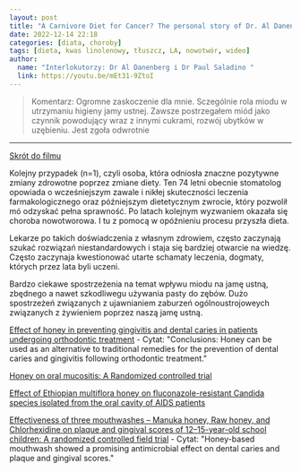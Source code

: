 ```yaml
---
layout: post
title: "A Carnivore Diet for Cancer? The personal story of Dr. Al Danenberg. "
date: 2022-12-14 22:18
categories: [diata, choroby]
tags: [dieta, kwas linolenowy, tłuszcz, LA, nowotwór, wideo]
author:
  name: "Interlokutorzy: Dr Al Danenberg i Dr Paul Saladino "
  link: https://youtu.be/mEt31-9ZtoI
---
```


> Komentarz:
> Ogromne zaskoczenie dla mnie. Sczególnie rola miodu w utrzymaniu higieny jamy ustnej. Zawsze postrzegałem miód jako czynnik powodujący wraz z innymi cukrami, rozwój ubytków w uzębieniu. Jest zgoła odwrotnie
> 
<hr>

[Skrót do filmu](https://youtu.be/mEt31-9ZtoI) 

Kolejny przypadek (n=1), czyli osoba, która odniosła znaczne pozytywne zmiany zdrowotne poprzez zmiane diety. Ten 74 letni obecnie stomatolog opowiada o wcześniejszym zawale i nikłej skuteczności leczenia farmakologicznego oraz późniejszym dietetycznym zwrocie, który pozwolił mó odzyskać pełna sprawność. Po latach kolejnym wyzwaniem okazała się choroba nowotworowa. I tu z pomocą w opóźnieniu procesu przyszła dieta.

Lekarze po takich doświadczenia z własnym zdrowiem, często zaczynają szukać rozwiązań niestandardowych i staja się bardziej otwarcie na wiedzę. Często zaczynaja kwestionować utarte schamaty leczenia, dogmaty, których przez lata byli uczeni.

Bardzo ciekawe spostrzeżenia na temat wpływu miodu na jamę ustną, zbędnego a nawet szkodliwegu używania pasty do zębów.
Dużo spostrzeżeń związanych z ujawnianiem zaburzeń ogólnoustrojoweych związanych z żywieniem poprzez naszą jamę ustną.

[Effect of honey in preventing gingivitis and dental caries in patients undergoing orthodontic treatment](https://pubmed.ncbi.nlm.nih.gov/25057231/) - Cytat: "Conclusions: Honey can be used as an alternative to traditional remedies for the prevention of dental caries and gingivitis following orthodontic treatment."

[Honey on oral mucositis: A Randomized controlled trial](https://pubmed.ncbi.nlm.nih.gov/27050177/)

[Effect of Ethiopian multiflora honey on fluconazole-resistant Candida species isolated from the oral cavity of AIDS patients](https://pubmed.ncbi.nlm.nih.gov/21187354/#:~:text=Ethiopian%20multiflora%20honey%20has%20antifungal,honey%20to%20treat%20oral%20lesions)

[Effectiveness of three mouthwashes – Manuka honey, Raw honey, and Chlorhexidine on plaque and gingival scores of 12–15-year-old school children: A randomized controlled field trial](https://www.ncbi.nlm.nih.gov/pmc/articles/PMC5855267/) - Cytat: "Honey-based mouthwash showed a promising antimicrobial effect on dental caries and plaque and gingival scores."

